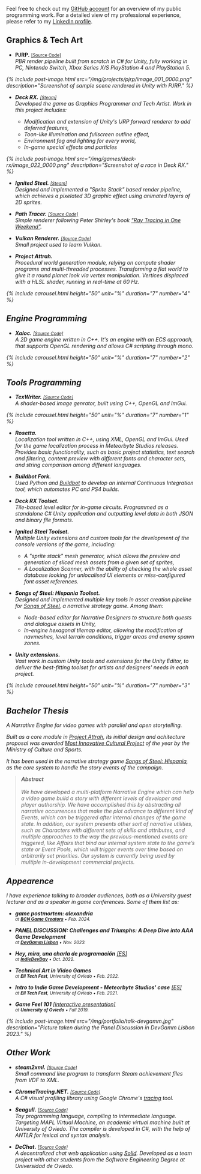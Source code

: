 
Feel free to check out my [GitHub account](https://github.com/pacojq) for an overview of my public programming work.
For a detailed view of my professional experience, please refer to my <a href="https://www.linkedin.com/in/paco-juan-6589ba14b/">LinkedIn profile</a>.


## Graphics & Tech Art

- **PJRP.** <small>[[Source Code]](https://github.com/pacojq/PJRP/) <i class='fab fa-github'/></small><br>
  PBR render pipeline built from scratch in C# for Unity, fully working in PC, Nintendo Switch, Xbox Series X/S PlayStation 4 and PlayStation 5.

{% include post-image.html src="/img/projects/pjrp/image_001_0000.png" description="Screenshot of sample scene rendered in Unity with PJRP." %}

- **Deck RX.** <small>[[Steam]](https://store.steampowered.com/app/1529180/Deck_RX_The_Deckbuilding_Racing_Game/) <i class='fab fa-steam'/></small><br>
  Developed the game as Graphics Programmer and Tech Artist. Work in this project includes:
    - Modification and extension of Unity's URP forward renderer to add deferred features,
    - Toon-like illumination and fullscreen outline effect,
    - Environment fog and lighting for every world,
    - In-game special effects and particles

{% include post-image.html src="/img/games/deck-rx/image_022_0000.png" description="Screenshot of a race in <i>Deck RX</i>." %}

- **Ignited Steel.** <small>[[Steam]](https://store.steampowered.com/app/1550740/Ignited_Steel_Mech_Tactics/) <i class='fab fa-steam'/></small><br>
  Designed and implemented a "Sprite Stack" based render pipeline, which achieves a pixelated 3D graphic effect using animated layers of 2D sprites.

- **Path Tracer.** <small>[[Source Code]](https://github.com/pacojq/RayTracingInOneWeekend/) <i class='fab fa-github'/></small><br>
  Simple renderer following Peter Shirley's book ["Ray Tracing in One Weekend"](https://raytracing.github.io/books/RayTracingInOneWeekend.html).

- **Vulkan Renderer.** <small>[[Source Code]](https://github.com/pacojq/HelloVulkan/) <i class='fab fa-github'/></small><br>
  Small project used to learn Vulkan.

- **Project Attrah.**<br>
  Procedural world generation module, relying on compute shader programs and multi-threaded processes. Transforming a flat world to give it a round planet look via vertex manipulation. Vertices displaced with a HLSL shader, running in real-time at 60 Hz.

{% include carousel.html height="50" unit="%" duration="7" number="4" %}


## Engine Programming

- **Xaloc.** <small>[[Source Code]](https://github.com/pacojq/Xaloc) <i class='fab fa-github'/></small><br>
  A 2D game engine written in C++. It's an engine with an ECS approach, that supports OpenGL rendering and allows C# scripting through mono.

{% include carousel.html height="50" unit="%" duration="7" number="2" %}


## Tools Programming

- **TexWriter.** <small>[[Source Code]](https://github.com/pacojq/TexWriter) <i class='fab fa-github'/></small><br>
  A shader-based image genrator, built using C++, OpenGL and ImGui.

{% include carousel.html height="50" unit="%" duration="7" number="1" %}

- **Rosetta.**<br>
  Localization tool written in C++, using XML, OpenGL and ImGui. Used for the game localization process in Meteorbyte Studios releases. Provides basic functionality, such as basic project statistics, text search and filtering, content preview with different fonts and character sets, and string comparison among different languages.

- **Buildbot Fork.**<br>
  Used Python and [Buildbot](https://buildbot.net/) to develop an internal Continuous Integration tool, which automates PC and PS4 builds.

- **_Deck RX_ Toolset.**<br>
  Tile-based level editor for in-game circuits. Programmed as a standalone C# Unity application and outputting level data in both JSON and binary file formats.

- **_Ignited Steel_ Toolset.**<br>
  Multiple Unity extensions and custom tools for the development of the console versions of the game, including: 
    - A "sprite stack" mesh generator, which allows the preview and generation of sliced mesh assets from a given set of sprites,
    - A Localization Scanner, with the ability of checking the whole asset database looking for unlocalised UI elements or miss-configured font asset references.

- **_Songs of Steel: Hispania_ Toolset.**<br>
  Designed and implemented multiple key tools in asset creation pipeline for _[Songs of Steel](https://store.steampowered.com/app/2603300/Songs_of_Steel_Hispania/)_, a narrative strategy game. Among them:
    - Node-based editor for Narrative Designers to structure both quests and dialogue assets in Unity,
    - In-engine hexagonal tilemap editor, allowing the modification of navmeshes, level terrain conditions, trigger areas and enemy spawn zones.

- **Unity extensions.**<br>
  Vast work in custom Unity tools and extensions for the Unity Editor, to deliver the best-fitting toolset for artists and designers' needs in each project.


{% include carousel.html height="50" unit="%" duration="7" number="3" %}


## Bachelor Thesis

A Narrative Engine for video games with parallel and open storytelling.

Built as a core module in [_Project Attrah_](https://pacojq.github.io/games/attrah),
its initial design and achitecture proposal was awarded [Most Innovative Cultural Project](https://www.culturaydeporte.gob.es/en/cultura/industriasculturales/mejores-proyectos/modernizacion-2019.html) 
of the year by the Ministry of Culture and Sports.

It has been used in the narrative strategy game _[Songs of Steel: Hispania](https://store.steampowered.com/app/2603300/Songs_of_Steel_Hispania/)_,
as the core system to handle the story events of the campaign.

> **Abstract**
><br>
><br>
>We have developed a multi-platform Narrative Engine which can help a video
>game build a story with different levels of developer and player authorship.
>We have accomplished this by abstracting all narrative occurrences that make
>the plot advance to different kind of Events, which can be triggered after
>internal changes of the game state. In addition, our system presents other
>sort of narrative utilities, such as Characters with different sets of skills and
>attributes, and multiple approaches to the way the previous-mentioned events
>are triggered, like Affairs that bind our internal system state to the game’s
>state or Event Pools, which will trigger events over time based on arbitrarily
>set priorities. Our system is currently being used by multiple in-development
>commercial projects.


## Appearence

I have experience talking to broader audiences, both as a University guest lecturer and as a speaker in game conferences. Some of them list as:

- **game postmortem: alexandria**<br>
  <small>at [**BCN Game Creators**](https://twitter.com/bcngamecreators) • Feb. 2024.</small>

- **PANEL DISCUSSION: Challenges and Triumphs: A Deep Dive into AAA Game Development**<br>
  <small>at [**DevGamm Lisbon**](https://devgamm.com/) • Nov. 2023.</small>

- **Hey, mira, una charla de programación** [[ES]][3]<br>
  <small>at [**IndieDevDay**](https://www.indiedevday.es/en/) • Oct. 2022.</small>

- **Technical Art in Video Games**<br>
  <small>at **EII Tech Fest**, University of Oviedo • Feb. 2022.</small>

- **Intro to Indie Game Development - Meteorbyte Studios' case** [[ES]][2]<br>
  <small>at **EII Tech Fest**, University of Oviedo • Feb. 2021.</small>

- **Game Feel 101** [[interactive presentation]][1] <i class='fab fa-github'/><br>
  <small>at **University of Oviedo** • Fall 2019.</small>

[3]: https://www.youtube.com/watch?v=WzRlHjTWBAk
[2]: https://www.youtube.com/watch?v=3DR38INhtIs
[1]: https://github.com/pacojq/game-feel-101

{% include post-image.html src="/img/portfolio/talk-devgamm.jpg" description="Picture taken during the Panel Discussion in DevGamm Lisbon 2023." %}

## Other Work

- **steam2xml.** <small>[[Source Code]](https://github.com/pacojq/steam2xml) <i class='fab fa-github'/></small><br>
  Small command line program to transform Steam achievement files from VDF to XML.

- **ChromeTracing.NET.** <small>[[Source Code]](https://github.com/pacojq/ChromeTracing.NET) <i class='fab fa-github'/></small><br>
  A C# visual profiling library using Google Chrome's [tracing](https://www.chromium.org/developers/how-tos/trace-event-profiling-tool) tool.

- **Seagull.** <small>[[Source Code]](https://github.com/pacojq/Seagull) <i class='fab fa-github'/></small><br>
  Toy programming language, compiling to intermediate language. Targeting MAPL Virtual Machine, an academic virtual machine built at University of Oviedo. The compiler is developed in C#, with the help of ANTLR for lexical and syntax analysis.

- **DeChat.** <small>[[Source Code]](https://github.com/pacojq/dechat_en1a) <i class='fab fa-github'/></small><br>
  A decentralized chat web application using [_Solid_](https://solid.inrupt.com). Developed as a team project with other students from the Software Engineering Degree at Universidad de Oviedo.
